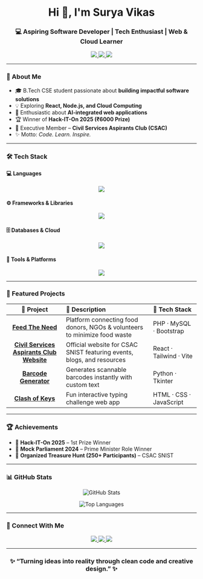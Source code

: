 <h1 align="center">Hi 👋, I'm Surya Vikas</h1>
<h3 align="center">💻 Aspiring Software Developer | Tech Enthusiast | Web & Cloud Learner</h3>

<p align="center">
  <a href="https://suryavikas-portfolio.onrender.com/" target="_blank">
    <img src="https://img.shields.io/badge/Portfolio-Visit%20Now-2ea44f?style=for-the-badge&logo=google-chrome&logoColor=white" />
  </a>
  <a href="mailto:suryavikas1223@gmail.com" target="_blank">
    <img src="https://img.shields.io/badge/Email%20Me-D14836?style=for-the-badge&logo=gmail&logoColor=white" />
  </a>
  <a href="https://www.linkedin.com/in/surya-vikas-thipirishetty-48a045204/" target="_blank">
    <img src="https://img.shields.io/badge/LinkedIn-0077b5?style=for-the-badge&logo=linkedin&logoColor=white" />
  </a>
</p>

---

### 🧠 About Me

- 🎓 B.Tech CSE student passionate about **building impactful software solutions**
- 💡 Exploring **React, Node.js, and Cloud Computing**
- 🚀 Enthusiastic about **AI-integrated web applications**
- 🏆 Winner of **Hack-IT-On 2025 (₹6000 Prize)**
- 🧭 Executive Member – **Civil Services Aspirants Club (CSAC)**
- ✨ Motto: *Code. Learn. Inspire.*

---

### 🛠️ Tech Stack

#### 💻 Languages
<p align="center">
  <img src="https://skillicons.dev/icons?i=python,java,js,html,css,c" />
</p>

#### ⚙️ Frameworks & Libraries
<p align="center">
  <img src="https://skillicons.dev/icons?i=react,nodejs,express,tailwind,bootstrap" />
</p>

#### 🗄️ Databases & Cloud
<p align="center">
  <img src="https://skillicons.dev/icons?i=mysql,mongodb,firebase,vercel,render" />
</p>

#### 🧰 Tools & Platforms
<p align="center">
  <img src="https://skillicons.dev/icons?i=git,github,vscode,linux,powershell,figma" />
</p>

---

### 🚀 Featured Projects

| 🌟 Project | 📜 Description | 🧩 Tech Stack |
|:-----------:|:---------------|:--------------|
| [**Feed The Need**](https://github.com/surya-vikas/feed_the_need) | Platform connecting food donors, NGOs & volunteers to minimize food waste | PHP · MySQL · Bootstrap |
| [**Civil Services Aspirants Club Website**](https://github.com/surya-vikas/csac-website) | Official website for CSAC SNIST featuring events, blogs, and resources | React · Tailwind · Vite |
| [**Barcode Generator**](https://github.com/surya-vikas/barcode-genrator) | Generates scannable barcodes instantly with custom text | Python · Tkinter |
| [**Clash of Keys**](https://github.com/surya-vikas/clash-of-keys) | Fun interactive typing challenge web app | HTML · CSS · JavaScript |

---

### 🏆 Achievements

- 🥇 **Hack-IT-On 2025** – 1st Prize Winner  
- 🎤 **Mock Parliament 2024** – Prime Minister Role Winner  
- 🎯 **Organized Treasure Hunt (250+ Participants)** – CSAC SNIST  

---

### 📊 GitHub Stats

<p align="center">
  <img src="https://github-readme-stats.vercel.app/api?username=surya-vikas&show_icons=true&theme=tokyonight" alt="GitHub Stats" />
</p>
<p align="center">
  <img src="https://github-readme-stats.vercel.app/api/top-langs/?username=surya-vikas&layout=compact&theme=tokyonight" alt="Top Languages" />
</p>

---

### 🤝 Connect With Me

<p align="center">
  <a href="https://www.linkedin.com/in/surya-vikas-thipirishetty-48a045204/" target="_blank">
    <img src="https://img.shields.io/badge/LinkedIn-0A66C2?style=for-the-badge&logo=linkedin&logoColor=white" />
  </a>
  <a href="mailto:suryavikas1223@gmail.com" target="_blank">
    <img src="https://img.shields.io/badge/Gmail-EA4335?style=for-the-badge&logo=gmail&logoColor=white" />
  </a>
  <a href="https://suryavikas-portfolio.onrender.com/" target="_blank">
    <img src="https://img.shields.io/badge/Portfolio-000000?style=for-the-badge&logo=firefox&logoColor=white" />
  </a>
</p>

---

<h3 align="center">✨ “Turning ideas into reality through clean code and creative design.” ✨</h3>
